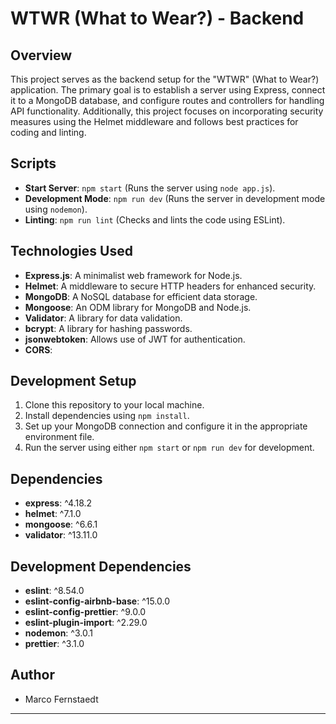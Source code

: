 # WTWR (What to Wear?) - Backend

## Overview
This project serves as the backend setup for the "WTWR" (What to Wear?) application. The primary goal is to establish a server using Express, connect it to a MongoDB database, and configure routes and controllers for handling API functionality. Additionally, this project focuses on incorporating security measures using the Helmet middleware and follows best practices for coding and linting.

## Scripts
- **Start Server**: `npm start` (Runs the server using `node app.js`).
- **Development Mode**: `npm run dev` (Runs the server in development mode using `nodemon`).
- **Linting**: `npm run lint` (Checks and lints the code using ESLint).

## Technologies Used
- **Express.js**: A minimalist web framework for Node.js.
- **Helmet**: A middleware to secure HTTP headers for enhanced security.
- **MongoDB**: A NoSQL database for efficient data storage.
- **Mongoose**: An ODM library for MongoDB and Node.js.
- **Validator**: A library for data validation.
- **bcrypt**: A library for hashing passwords.
- **jsonwebtoken**: Allows use of JWT for authentication.
- **CORS**:

## Development Setup
1. Clone this repository to your local machine.
2. Install dependencies using `npm install`.
3. Set up your MongoDB connection and configure it in the appropriate environment file.
4. Run the server using either `npm start` or `npm run dev` for development.

## Dependencies
- **express**: ^4.18.2
- **helmet**: ^7.1.0
- **mongoose**: ^6.6.1
- **validator**: ^13.11.0

## Development Dependencies
- **eslint**: ^8.54.0
- **eslint-config-airbnb-base**: ^15.0.0
- **eslint-config-prettier**: ^9.0.0
- **eslint-plugin-import**: ^2.29.0
- **nodemon**: ^3.0.1
- **prettier**: ^3.1.0

## Author
- Marco Fernstaedt

---

